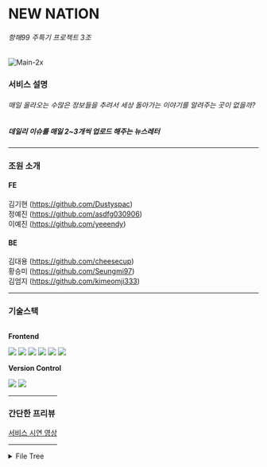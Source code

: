 # NEW NATION
###### 항해99 주특기 프로젝트 3조

<img src="https://i.ibb.co/K9M7yvy/Main-2x.jpg" alt="Main-2x" border="0">

### 서비스 설명
###### 매일 올라오는 수많은 정보들을 추려서 세상 돌아가는 이야기를 알려주는 곳이 없을까?
##### 데일리 이슈를 매일 2~3개씩 업로드 해주는 뉴스레터   
------

### 조원 소개
#### FE   
김기현 (https://github.com/Dustyspac)   
정예진 (https://github.com/asdfg030906)   
이예진 (https://github.com/yeeendy)    

#### BE   
김대용 (https://github.com/cheesecup)   
황승미 (https://github.com/Seungmi97)   
김엄지 (https://github.com/kimeomji333)   

------

### 기술스택   
<div style="display:flex; flex-direction:column; align-items:flex-start;">
    <p><strong>Frontend</strong></p>
    <div>
        <img src="https://img.shields.io/badge/-React-61DAFB?style=for-the-badge&logo=React&logoColor=white"/>
        <img src="https://img.shields.io/badge/-css3-1572B6?style=for-the-badge&logo=css3&logoColor=white"/>
        <img src="https://img.shields.io/badge/-Redux-764ABC?style=for-the-badge&logo=Redux&logoColor=white"/>
        <img src="https://img.shields.io/badge/reactquery-FF4154?style=for-the-badge&logo=reactquery&logoColor=white"/>
        <img src="https://img.shields.io/badge/-styled components-DB7093?style=for-the-badge&logo=styled components&logoColor=white"/>
        <img src="https://img.shields.io/badge/axios-5A29E4?style=for-the-badge&logo=axios&logoColor=white"/>
    </div>   

<p><strong>Version Control</strong></p>
    <div>
        <img src="https://img.shields.io/badge/git-F05032?style=flat-square&logo=git&logoColor=white">
        <img src="https://img.shields.io/badge/github-ffffff?style=flat-square&logo=github&logoColor=black"> 

------
            
### 간단한 프리뷰   

[서비스 시연 영상](https://youtu.be/z-lbQEZ--Wk)

------

<details>
<summary>File Tree</summary>   
<img src="https://i.ibb.co/C9VbRxL/filetree.jpg" alt="filetree" border="0">
</details>   


